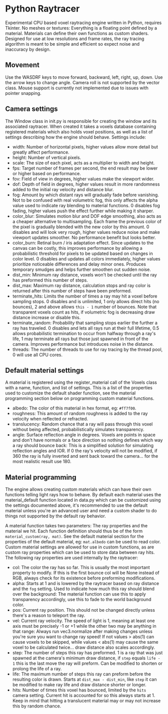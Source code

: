 # Python Raytracer

Experimental CPU based voxel raytracing engine written in Python, requires Tkinter. No meshes or textures: Everything is a floating point defined by a material. Materials can define their own functions as custom shaders. Designed for use at low resolutions and frame rates, the ray tracing algorithm is meant to be simple and efficient so expect noise and inaccuracy by design.

## Movement

Use the WASDRF keys to move forward, backward, left, right, up, down. Use the arrow keys to change angle. Camera roll is not supported by the vector class. Mouse support is currently not implemented due to issues with pointer snapping.

## Camera settings

The Window class in init.py is responsible for creating the window and its associated raytracer. When created it takes a voxels database containing registered materials which also holds voxel positions, as well as a list of settings describing how the engine should behave. Settings include:

  - width: Number of horizontal pixels, higher values allow more detail but greatly affect performance.
  - height: Number of vertical pixels.
  - scale: The size of each pixel, acts as a multiplier to width and height.
  - fps: Target number of frames per second, the end result may be lower or higher based on performance.
  - fov: Field of view in degrees, higher values make the viewport wider.
  - dof: Depth of field in degrees, higher values result in more randomness added to the initial ray velocity and distance blur.
  - fog: Amount by which distant rays will gradually fade before vanishing. Not to be confused with real volumetric fog, this only affects the alpha value used to indicate ray blending to material functions. 0 disables fog fading, higher values push the effect further while making it sharper.
  - color_blur: Simulates motion blur and DOF edge smoothing, also acts as a cheaper alternative to multisampling. Each frame the previous color of the pixel is gradually blended with the new color by this amount. 0 disables and will look very rough, higher values reduce noise and make viewport updates smoother. No performance benefit but looks better.
  - color_burn: Retinal burn / iris adaptation effect. Since updates to the canvas can be costly, this improves performance by allowing a probabilistic threshold for pixels to be updated based on changes in color level. 0 disables and updates all colors immediately, higher values prioritize noticeable differences and delay minor ones. Produces temporary smudges and helps further smoothen out sudden noise.
  - dist_min: Minimum ray distance, voxels won't be checked until the ray has preformed this number of steps.
  - dist_max: Maximum ray distance, calculation stops and ray color is returned after this number of steps have been preformed.
  - terminate_hits: Limits the number of times a ray may hit a voxel before sampling stops. 0 disables and is unlimited, 1 only allows direct hits (no bounces), 2 and above allows `this - 1` number of bounces. Note that transparent voxels count as hits, if volumetric fog is decreasing draw distance increase or disable this.
  - terminate_random: Probability that sampling stops earlier the further a ray has traveled. 0 disables and lets all rays run at their full lifetime, 0.5 allows probabilistic termination to occur from halfway through a ray's life, 1 may terminate all rays but those just spawned in front of the camera. Improves performance but introduces noise in the distance.
  - threads: The number of threads to use for ray tracing by the thread pool, 0 will use all CPU cores.

## Default material settings

A material is registered using the register_material call of the Voxels class with a name, function, and list of settings. This is a list of the properties used to customize the default shader function, see the material programming section below on programming custom material functions.

  - albedo: The color of this material in hex format, eg: `#ff7f00`.
  - roughness: This amount of random roughness is added to the ray velocity when reflected or refracted.
  - translucency: Random chance that a ray will pass through this voxel without being affected, probabilistically simulates transparency.
  - angle: Surface reflection angle in degrees. Voxels are points in space and don't have normals or a face direction so nothing defines which way a ray should bounce back: This is a simplified solution for simulating reflection angles and IOR. If 0 the ray's velocity will not be modified, if 360 the ray is fully inverted and sent back toward the camera... for the most realistic result use 180.

## Material programming

The engine allows creating custom materials which can have their own functions telling light rays how to behave. By default each material uses the material_default function located in data.py which can be customized using the settings documented above, it's recommended to use the default material unless you're an advanced user and need a custom shader to do things not supported by the default ray behavior.

A material function takes two parameters: The ray properties and the material we hit. Each function definition should thus be of the form `material_custom(ray, mat)`. See the default material section for the properties of the default material, eg: `mat.albedo` can be used to read color. Custom material settings are allowed for use in custom functions, as are custom ray properties which can be used to store data between ray hits. The following ray properties are used internally by the raytracer:

  - col: The color the ray has so far. This is usually the most important property to modify. If this is the first bounce col will be None instead of RGB, always check for its existence before preforming modifications.
  - alpha: Starts at 1 and is lowered by the raytracer based on ray distance and the `fog` setting. Used to indicate how much this ray should blend over the background: The material function can use this to apply transparency accordingly, use this to fade to the world background color.
  - pos: Current ray position. This should not be changed directly unless there's a reason to teleport the ray.
  - vel: Current ray velocity. The speed of light is 1, meaning at least one axis must be precisely -1 or +1 while the other two may be anything in that range: Always run vec3.normalize after making changes unless you're sure you want to change ray speed! If not values > abs(1) can cause voxels to be skipped, while values < abs(1) may cause the same voxel to be calculated twice... draw distance also scales accordingly.
  - step: The number of steps this ray has preformed. 1 is a ray that was just spawned at the camera's minimum draw distance, if `step` equals `life - 1` this is the last move the ray will preform. Can be modified to shorten or prolong the life of a ray.
  - life: The maximum number of steps this ray can preform before the resulting color is drawn. Starts at `dist_max - dist_min`, like `step` it can be modified to make ray life and draw distance shorter or longer.
  - hits: Number of times this voxel has bounced, limited by the `hits` camera setting. Current hit is accounted for so this always starts at 1. Keep in mind that hitting a translucent material may or may not increase this by random chance.
